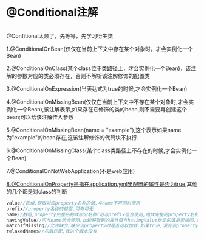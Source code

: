 # @Conditional注解

~~~

~~~

@Confitional太烦了，先等等，先学习衍生类

1.@ConditionalOnBean(仅仅在当前上下文中存在某个对象时，才会实例化一个Bean)

2.@ConditionalOnClass(某个class位于类路径上，才会实例化一个Bean)，该注解的参数对应的类必须存在，否则不解析该注解修饰的配置类

3.@ConditionalOnExpression(当表达式为true的时候,才会实例化一个Bean)

4.@ConditionalOnMissingBean(仅仅在当前上下文中不存在某个对象时,才会实例化一个Bean),该注解表示,如果存在它修饰的类的bean,则不需要再创建这个bean;可以给该注解传入参数

5.@ConditionalOnMissingBean(name = "example"),这个表示如果name为"example"的bean存在,这该注解修饰的代码块不执行.

6.@ConditionalOnMissingClass(某个class类路径上不存在的时候,才会实例化一个Bean)

7.@ConditionalOnNotWebApplication(不是web应用)

8.@ConditionalOnProperty是指在application.yml里配置的属性是否为true,其他的几个都是对class的判断

~~~java
value//数组,获取对应property名称的值,与name不可同时使用
prefix//property名称的前缀,可有可无
name//数组,property完整名称或部分名称(可与prefix组合使用,组成完整的property名称)与value不可同时使用//{"name","flag"}可以判断多元素
havingValue//可与name组合使用,比较获取到的属性值与havingValue给定的值是否相同,相同才加载配置
matchIfMissing//允许缺少,缺少该property时是否可以加载.如果true,没有该property也会正常加载;反之报错
relaxedNames//松散匹配,我这个版本没有
~~~

